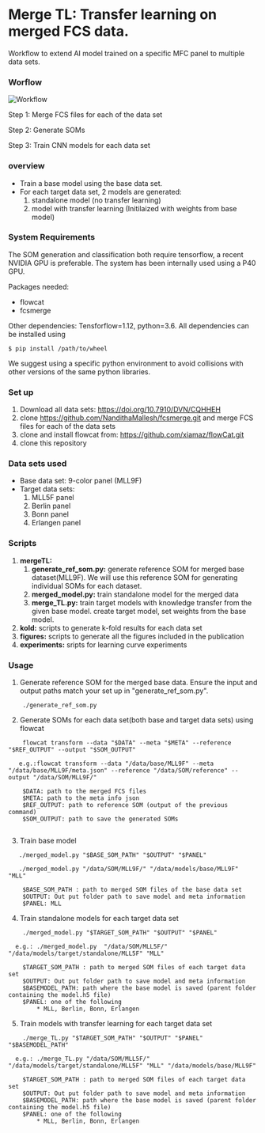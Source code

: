 # Merge TL: Transfer learning on merged FCS data.
Workflow to extend AI model trained on a specific MFC panel to multiple data sets.

### Worflow

![Workflow](https://user-images.githubusercontent.com/22116058/123971644-85fc9700-d9ba-11eb-9b88-910c88e45982.png)

Step 1: Merge FCS files for each of the data set

Step 2: Generate SOMs

Step 3: Train CNN models for each data set

### overview
* Train a base model using the base data set. 
* For each target data set, 2 models are generated: 
	1) standalone model (no transfer learning)
	2) model with transfer learning (Initilaized with weights from base model)

### System Requirements
The SOM generation and classification both require tensorflow, a recent NVIDIA GPU is preferable. The system has been internally used using a P40 GPU.

Packages needed:

* flowcat
* fcsmerge

Other dependencies: Tensforflow=1.12, python=3.6. All dependencies can be installed using
```
$ pip install /path/to/wheel
```
We suggest using a specific python environment to avoid collisions with other versions of the same python libraries.

### Set up
1) Download all data sets: https://doi.org/10.7910/DVN/CQHHEH
2) clone https://github.com/NandithaMallesh/fcsmerge.git and merge FCS files for each of the data sets
3) clone and install flowcat from: https://github.com/xiamaz/flowCat.git
4) clone this repository

### Data sets used
* Base data set: 9-color panel (MLL9F)
* Target data sets:
	1) MLL5F panel
	2) Berlin panel
	3) Bonn panel
	4) Erlangen panel

### Scripts
1) **mergeTL:**
	1) **generate_ref_som.py:** generate reference SOM for merged base dataset(MLL9F). We will use this reference SOM for generating individual SOMs for each  dataset.
	2) **merged_model.py:** train standalone model for the merged data
	3) **merge_TL.py:** train target models with knowledge transfer from the given base model. create target model, set weights from the base model.
2) **kold:** scripts to generate k-fold results for each data set
3) **figures:** scripts to generate all the figures included in the publication
4) **experiments:** sripts for learning curve experiments
	
### Usage
1) Generate reference SOM for the merged base data. Ensure the input and output paths match your set up in "generate_ref_som.py".
```
 	./generate_ref_som.py
```	
2) Generate SOMs for each data set(both base and target data sets) using flowcat
```
	flowcat transform --data "$DATA" --meta "$META" --reference "$REF_OUTPUT" --output "$SOM_OUTPUT"
	
   e.g.:flowcat transform --data "/data/base/MLL9F" --meta "/data/base/MLL9F/meta.json" --reference "/data/SOM/reference" --output "/data/SOM/MLL9F/"
	
	$DATA: path to the merged FCS files
	$META: path to the meta info json
	$REF_OUTPUT: path to reference SOM (output of the previous command)
	$SOM_OUTPUT: path to save the generated SOMs
	
```
	
3) Train base model
```
   ./merged_model.py "$BASE_SOM_PATH" "$OUTPUT" "$PANEL"
	
   ./merged_model.py "/data/SOM/MLL9F/" "/data/models/base/MLL9F" "MLL"
	
	$BASE_SOM_PATH : path to merged SOM files of the base data set
	$OUTPUT: Out put folder path to save model and meta information
	$PANEL: MLL

 ```
	
4) Train standalone models for each target data set
```
	./merged_model.py "$TARGET_SOM_PATH" "$OUTPUT" "$PANEL" 
	
  e.g.: ./merged_model.py  "/data/SOM/MLL5F/" "/data/models/target/standalone/MLL5F" "MLL"
	
	$TARGET_SOM_PATH : path to merged SOM files of each target data set
	$OUTPUT: Out put folder path to save model and meta information
	$BASEMODEL_PATH: path where the base model is saved (parent folder containing the model.h5 file)
	$PANEL: one of the following
		* MLL, Berlin, Bonn, Erlangen
```
	
5) Train models with transfer learning for each target data set
```
	./merge_TL.py "$TARGET_SOM_PATH" "$OUTPUT" "$PANEL" "$BASEMODEL_PATH"
	
  e.g.: ./merge_TL.py "/data/SOM/MLL5F/" "/data/models/target/standalone/MLL5F" "MLL" "/data/models/base/MLL9F"
	
	$TARGET_SOM_PATH : path to merged SOM files of each target data set
	$OUTPUT: Out put folder path to save model and meta information
	$BASEMODEL_PATH: path where the base model is saved (parent folder containing the model.h5 file)
	$PANEL: one of the following
		* MLL, Berlin, Bonn, Erlangen
```

